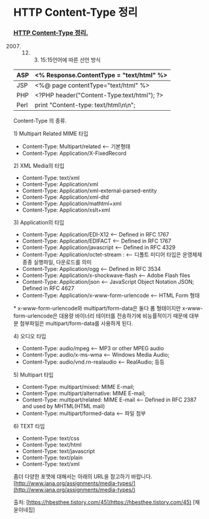 # HTTP Content-Type 정리

### [HTTP Content-Type 정리.](https://hbesthee.tistory.com/45)

2007. 12. 3. 15:15언어에 따른 선언 방식  


| ASP | &lt;% Response.ContentType = "text/html" %&gt; |
| :--- | :--- |
| JSP | &lt;%@ page contentType="text/html" %&gt; |
| PHP | &lt;?PHP header\("Content-Type:text/html"\); ?&gt; |
| Perl | print "Content-type: text/html\n\n"; |

  
Content-Type 의 종류.  
  
1\) Multipart Related MIME 타입  
  - Content-Type: Multipart/related &lt;-- 기본형태  
  - Content-Type: Application/X-FixedRecord

2\) XML Media의 타입  
 - Content-Type: text/xml  
 - Content-Type: Application/xml  
 - Content-Type: Application/xml-external-parsed-entity  
 - Content-Type: Application/xml-dtd  
 - Content-Type: Application/mathtml+xml  
 - Content-Type: Application/xslt+xml

3\) Application의 타입  
 - Content-Type: Application/EDI-X12 &lt;--  Defined in RFC 1767  
 - Content-Type: Application/EDIFACT &lt;--  Defined in RFC 1767  
 - Content-Type: Application/javascript &lt;-- Defined in RFC 4329  
 - Content-Type: Application/octet-stream  : &lt;-- 디폴트 미디어 타입은 운영체제 종종 실행파일, 다운로드를 의미  
 - Content-Type: Application/ogg &lt;-- Defined in RFC 3534  
 - Content-Type: Application/x-shockwave-flash &lt;-- Adobe Flash files  
 - Content-Type: Application/json &lt;-- JavaScript Object Notation JSON; Defined in RFC 4627  
 - Content-Type: Application/x-www-form-urlencode &lt;-- HTML Form 형태

\* x-www-form-urlencode와 multipart/form-data은 둘다 폼 형태이지만 x-www-form-urlencode은 대용량 바이너리 테이터를 전송하기에 비능률적이기 때문에 대부분 첨부파일은 multipart/form-data를 사용하게 된다.

  
4\) 오디오 타입  
- Content-Type: audio/mpeg &lt;-- MP3 or other MPEG audio  
- Content-Type: audio/x-ms-wma &lt;-- Windows Media Audio;  
- Content-Type: audio/vnd.rn-realaudio &lt;--  RealAudio;  등등  
  
5\) Multipart 타입  
- Content-Type: multipart/mixed: MIME E-mail;  
- Content-Type: multipart/alternative: MIME E-mail;  
- Content-Type: multipart/related: MIME E-mail &lt;-- Defined in RFC 2387 and used by MHTML\(HTML mail\)  
- Content-Type: multipart/formed-data  &lt;-- 파일 첨부

6\) TEXT 타입  
- Content-Type: text/css  
- Content-Type: text/html  
- Content-Type: text/javascript  
- Content-Type: text/plain  
- Content-Type: text/xml

좀더 다양한 포맷에 대해서는 아래의 URL을 참고하기 바랍니다.  
[http://www.iana.org/assignments/media-types/](http://www.iana.org/assignments/media-types/)  
  
출처: [https://hbesthee.tistory.com/45](https://hbesthee.tistory.com/45) \[채윤이네집\]

